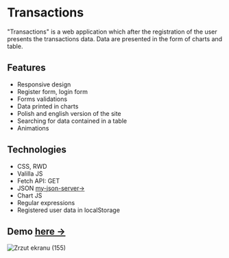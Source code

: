 # Transactions

"Transactions" is a web application which after the registration of the user presents the transactions data. Data are presented in the form of charts and table.

## Features
* Responsive design
* Register form, login form 
* Forms validations 
* Data printed in charts
* Polish and english version of the site
* Searching for data contained in a table 
* Animations 

## Technologies  
* CSS, RWD 
* Valilla JS
* Fetch API: GET
* JSON <a href = "https://my-json-server.typicode.com/Krzysztofe/transactions_api/db">my-json-server-></a> 
* Chart JS
* Regular expressions
* Registered user data in localStorage

## Demo <a href="https://transactions.pages.dev/">here -></a>
![Zrzut ekranu (155)](https://user-images.githubusercontent.com/96065197/213931741-829dd277-ba1e-4fef-8003-ef904c4c5eb2.png)
